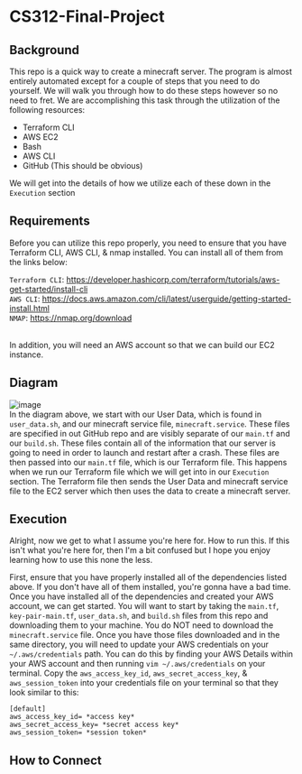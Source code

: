 # CS312-Final-Project

## Background
This repo is a quick way to create a minecraft server. The program is almost entirely automated except for a couple of steps that you need to do yourself. We will walk you through how to do these steps however so no need to fret. We are accomplishing this task through the utilization of the following resources:

* Terraform CLI
* AWS EC2
* Bash
* AWS CLI
* GitHub (This should be obvious)

We will get into the details of how we utilize each of these down in the `Execution` section

## Requirements
Before you can utilize this repo properly, you need to ensure that you have Terraform CLI, AWS CLI, & nmap installed. You can install all of them from the links below: <br>

`Terraform CLI`: https://developer.hashicorp.com/terraform/tutorials/aws-get-started/install-cli <br>
`AWS CLI`: https://docs.aws.amazon.com/cli/latest/userguide/getting-started-install.html <br>
`NMAP`: https://nmap.org/download <br>
<br>

In addition, you will need an AWS account so that we can build our EC2 instance. <br>

## Diagram

![image](https://github.com/mcconnco/CS312-Final-Project/assets/46498418/31d62f32-eb02-4763-ba4f-d63b91a2a7ba)
<br>
In the diagram above, we start with our User Data, which is found in `user_data.sh`, and our minecraft service file, `minecraft.service`. These files are specified in out GitHub repo and are visibly separate of our `main.tf` and our `build.sh`. These files contain all of the information that our server is going to need in order to launch and restart after a crash. These files are then passed into our `main.tf` file, which is our Terraform file. This happens when we run our Terraform file which we will get into in our `Execution` section. The Terraform file then sends the User Data and minecraft service file to the EC2 server which then uses the data to create a minecraft server. 

## Execution
Alright, now we get to what I assume you're here for. How to run this. If this isn't what you're here for, then I'm a bit confused but I hope you enjoy learning how to use this none the less. <br>

First, ensure that you have properly installed all of the dependencies listed above. If you don't have all of them installed, you're gonna have a bad time. Once you have installed all of the dependencies and created your AWS account, we can get started. You will want to start by taking the `main.tf`, `key-pair-main.tf`, `user_data.sh`, and `build.sh` files from this repo and downloading them to your machine. You do NOT need to download the `minecraft.service` file. Once you have those files downloaded and in the same directory, you will need to update your AWS credentials on your `~/.aws/credentials` path. You can do this by finding your AWS Details within your AWS account and then running ```vim ~/.aws/credentials``` on your terminal. Copy the `aws_access_key_id`, `aws_secret_access_key`, & `aws_session_token` into your credentials file on your terminal so that they look similar to this: <br>
```
[default]
aws_access_key_id= *access key*
aws_secret_access_key= *secret access key*
aws_session_token= *session token*
```


## How to Connect
